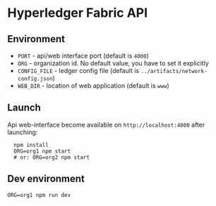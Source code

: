 
Hyperledger Fabric API
======================


Environment
-----------

* `PORT` - api/web interface port (default is `4000`)
* `ORG` - organization id. No default value, you have to set it explicitly
* `CONFIG_FILE` - ledger config file (default is `../artifacts/network-config.json`)
* `WEB_DIR` - location of web application (default is `www`)


Launch
------
Api web-interface become available on `http://localhost:4000` after launching:

```
  npm install
  ORG=org1 npm start
  # or: ORG=org2 npm start
```


Dev environment
---------------
```
ORG=org1 npm run dev

```
